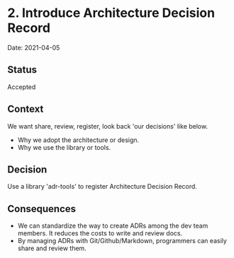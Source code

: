 # 2. Introduce Architecture Decision Record

Date: 2021-04-05

## Status

Accepted

## Context
We want share, review, register, look back 'our decisions' like below.
- Why we adopt the architecture or design.
- Why we use the library or tools.

## Decision
Use a library 'adr-tools' to register Architecture Decision Record.

## Consequences
- We can standardize the way to create ADRs among the dev team members. It reduces the costs to write and review docs.
- By managing ADRs with Git/Github/Markdown, programmers can easily share and review them.

